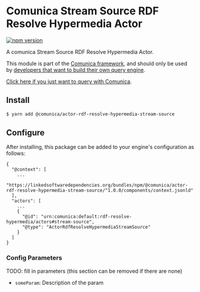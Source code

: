 # Comunica Stream Source RDF Resolve Hypermedia Actor

[![npm version](https://badge.fury.io/js/%40comunica%2Factor-rdf-resolve-hypermedia-stream-source.svg)](https://www.npmjs.com/package/@comunica/actor-rdf-resolve-hypermedia-stream-source)

A comunica Stream Source RDF Resolve Hypermedia Actor.

This module is part of the [Comunica framework](https://github.com/comunica/comunica),
and should only be used by [developers that want to build their own query engine](https://comunica.dev/docs/modify/).

[Click here if you just want to query with Comunica](https://comunica.dev/docs/query/).

## Install

```bash
$ yarn add @comunica/actor-rdf-resolve-hypermedia-stream-source
```

## Configure

After installing, this package can be added to your engine's configuration as follows:
```text
{
  "@context": [
    ...
    "https://linkedsoftwaredependencies.org/bundles/npm/@comunica/actor-rdf-resolve-hypermedia-stream-source/^1.0.0/components/context.jsonld"  
  ],
  "actors": [
    ...
    {
      "@id": "urn:comunica:default:rdf-resolve-hypermedia/actors#stream-source",
      "@type": "ActorRdfResolveHypermediaStreamSource"
    }
  ]
}
```

### Config Parameters

TODO: fill in parameters (this section can be removed if there are none)

* `someParam`: Description of the param
